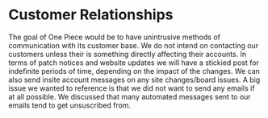 # Customer Relationships
The goal of One Piece would be to have unintrusive methods of communication with its customer base. We do not intend on contacting our customers unless their is something directly affecting their accounts. 
In terms of patch notices and website updates we will have a stickied post for indefinite periods of time, depending on the impact of the changes. 
We can also send insite account messages on any site changes/board issues.
A big issue we wanted to reference is that we did not want to send any emails if at all possible. We discussed that many automated messages sent to our emails tend to get unsuscribed from.
